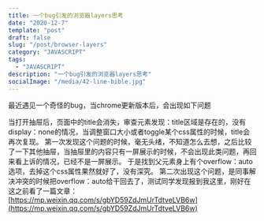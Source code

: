 ```yaml
---
title: 一个bug引发的浏览器layers思考
date: "2020-12-7"
template: "post"
draft: false
slug: "/post/browser-layers"
category: "JAVASCRIPT"
tags:
  - "JAVASCRIPT"
description: "一个bug引发的浏览器layers思考"
socialImage: "/media/42-line-bible.jpg"
---
```


最近遇见一个奇怪的bug，当chrome更新版本后，会出现如下问题

当打开抽屉后，页面中的title会消失，审查元素发现：title区域是存在的，没有display：none的情况，当调整窗口大小或者toggle某个css属性的时候，title会再次复现。
第一次发现这个问题的时候，毫无头绪，不知道怎么去想，之后比较了一下其他抽屉，当抽屉里的内容只有一屏展示的时候，不会出现此类问题，再回来看上诉的情况，已经不是一屏展示。
于是找到父元素身上有个overflow：auto选项，去掉这个css属性果然就好了，没有深究。
第二次出现这个问题，是同事解决冲突的时候把overflow：auto给干回去了，测试同学发现报到我这里，刚好在这之前看了一篇文章：[https://mp.weixin.qq.com/s/gbYD59ZdJmUrTdtveLVB6w](https://mp.weixin.qq.com/s/gbYD59ZdJmUrTdtveLVB6w)